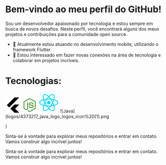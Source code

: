 # Bem-vindo ao meu perfil do GitHub!
Sou um desenvolvedor apaixonado por tecnologia e estou sempre em busca de novos desafios. Neste perfil, você encontrará alguns dos meus projetos e contribuições para a comunidade open source.

- 🌱 Atualmente estou atuando no desenvolvimento mobile, utilizando o framework Flutter.
- 👥 Estou interessado em fazer novas conexões na área de tecnologia e colaborar em projetos incríveis.

# Tecnologias:
![Flutter](logos/4691465_flutter_icon%20(1).png
)
![JavaScript](logos/4375017_js_logo_node_icon.png
)
![React](logos/1174949_js_react%20js_logo_react_react%20native_icon.png
)
![Java](logos/4373217_java_logo_logos_icon%20(1).png

)

Sinta-se à vontade para explorar meus repositórios e entrar em contato. Vamos construir algo incrível juntos!


Sinta-se à vontade para explorar meus repositórios e entrar em contato. Vamos construir algo incrível juntos!
